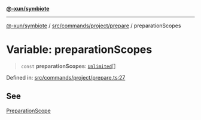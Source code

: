 [**@-xun/symbiote**](../../../../../README.md)

***

[@-xun/symbiote](../../../../../README.md) / [src/commands/project/prepare](../README.md) / preparationScopes

# Variable: preparationScopes

> `const` **preparationScopes**: [`Unlimited`](../../../../configure/enumerations/UnlimitedGlobalScope.md#unlimited)[]

Defined in: [src/commands/project/prepare.ts:27](https://github.com/Xunnamius/symbiote/blob/2e19fbb73f32694e0ab61a9670538fab89e2de03/src/commands/project/prepare.ts#L27)

## See

[PreparationScope](../../../../configure/enumerations/UnlimitedGlobalScope.md)
